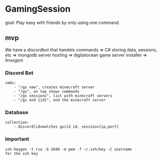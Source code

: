 # GamingSession
goal: Play easy with friends by only using one command.

## mvp
We have a discordbot that handels commands => C#
storing data, sessions, etc => mongodb
server hosting  => digitalocean
game server installer => linuxgsm

### Discord Bot
    cmds: 
        - "/gs new", creates minecraft server
        - "/gs", on top shows commands
        - "/gs sessions", list with minecraft servers
        - "/gs end {id}", end the minecraft server
### Database
    collection:
        - discord[id=matches guild id, session=[ip,port]

### Important
    ssh-keygen -t rsa -b 2048 -m pem -f ~/.ssh/key -C username
    for the ssh key